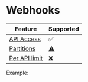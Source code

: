 # Webhooks

| Feature  | Supported |
| ----------- | --------- |
| [API Access](./webhooks/api_access.md) | ✅ |
| [Partitions](./policies/partitions.md) | [⚠️](# "Requires testing") |
| [Per API limit](./policies/per_api_limit.md) | [❌](https://github.com/TykTechnologies/tyk-operator/issues/66) |

Example:

